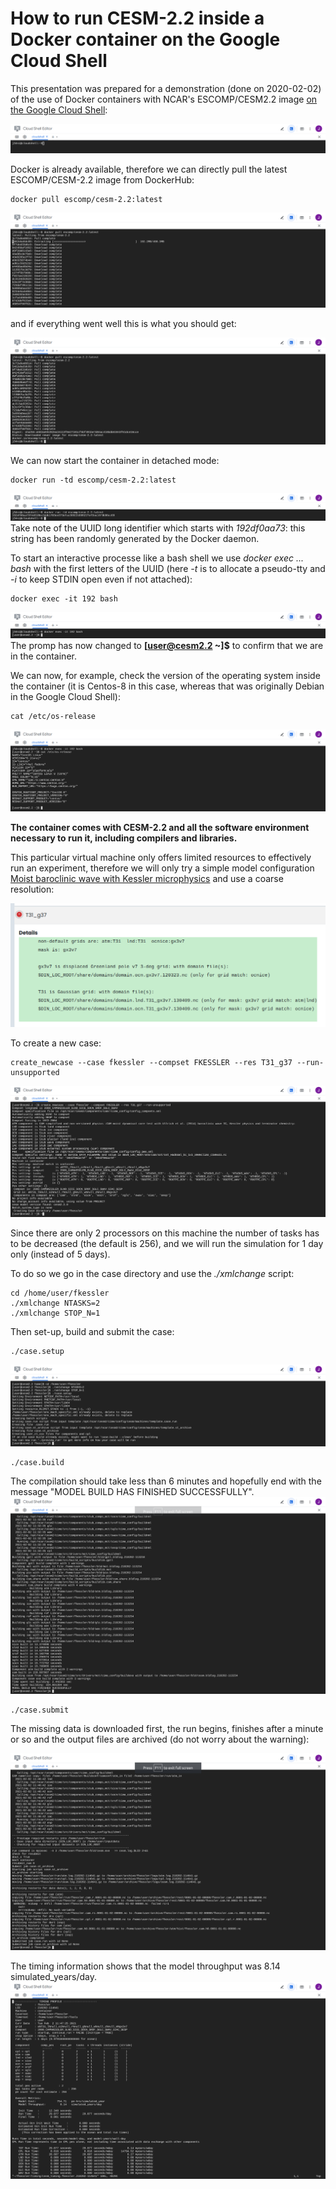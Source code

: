 # How to run CESM-2.2 inside a Docker container on the Google Cloud Shell


This presentation was prepared for a demonstration (done on 2020-02-02) of the use
of Docker containers with NCAR's ESCOMP/CESM2.2 image [on the Google Cloud Shell](https://shell.cloud.google.com):

![alt text](img/Cloud_Shell_Editor.png "Cloud Shell")

Docker is already available, therefore we can directly pull the latest ESCOMP/CESM-2.2 image from DockerHub:
```
docker pull escomp/cesm-2.2:latest
```
![alt text](img/Pulling_from_escomp.png "Pulling the image")

and if everything went well this is what you should get:

![alt text](img/Docker_image_downloaded.png "Download finished")

We can now start the container in detached mode:
```
docker run -td escomp/cesm-2.2:latest
```
![alt text](img/Docker_run.png "Docker run")
Take note of the UUID long identifier which starts with *192df0aa73*: this string has been randomly generated by 
the Docker daemon.


To start an interactive processe like a bash shell we use *docker exec ... bash* with the first letters of the UUID
(here *-t* is to allocate a pseudo-tty and *-i* to keep STDIN open even if not attached):
```
docker exec -it 192 bash
```
![alt text](img/Docker_exec.png "Docker exec")
The promp has now changed to **[user@cesm2.2 ~]$** to confirm that we are in the container.

We can now, for example, check the version of the operating system inside the container (it is Centos-8 in this case, 
whereas that was originally Debian in the Google Cloud Shell):
```
cat /etc/os-release
```
![alt text](img/Bash_shell.png "Bash shell")

__The container comes with CESM-2.2 and all the software environment necessary to run it, 
including compilers and libraries.__

This particular virtual machine only offers limited resources to effectively run an experiment, therefore we will
only try a simple model configuration 
[Moist baroclinic wave with Kessler microphysics](https://www.cesm.ucar.edu/models/simpler-models/fkessler/index.html) and use a coarse resolution:

![alt text](img/T31_g37.png "From https://www.cesm.ucar.edu/models/cesm2/config/grids.html")

To create a new case:
```
create_newcase --case fkessler --compset FKESSLER --res T31_g37 --run-unsupported
```
![alt text](img/Create_newcase.png "Create new case")

Since there are only 2 processors on this machine the number of tasks has to be decreased (the default is 256), and we will run the simulation for 1 day only (instead of 5 days). 

To do so we go in the case directory and use the *./xmlchange* script:
```
cd /home/user/fkessler
./xmlchange NTASKS=2
./xmlchange STOP_N=1
```
Then set-up, build and submit the case:
```
./case.setup
```
![alt text](img/Case_setup.png "Case setup")
```
./case.build
```
The compilation should take less than 6 minutes and hopefully end with the message "MODEL BUILD HAS FINISHED SUCCESSFULLY".
![alt text](img/Case_build_successful.png "Case built successfully")
```
./case.submit
```
The missing data is downloaded first, the run begins, finishes after a minute or so and the output files are archived (do not worry about the warning):

![alt text](img/Run_finished.png "Run finished and data archived")

The timing information shows that the model throughput was 8.14 simulated_years/day.
![alt text](img/Timing.png "Timing")
